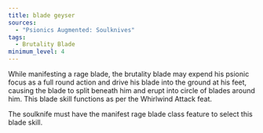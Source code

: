 ```yaml
---
title: blade geyser
sources:
  - "Psionics Augmented: Soulknives"
tags:
  - Brutality Blade
minimum_level: 4
---
```


While manifesting a rage blade, the brutality blade may expend his psionic focus as a full round action and drive his blade into the ground at his feet, causing the blade to split beneath him and erupt into circle of blades around him. This blade skill functions as per the Whirlwind Attack feat.

The soulknife must have the manifest rage blade class feature to select this blade skill.
